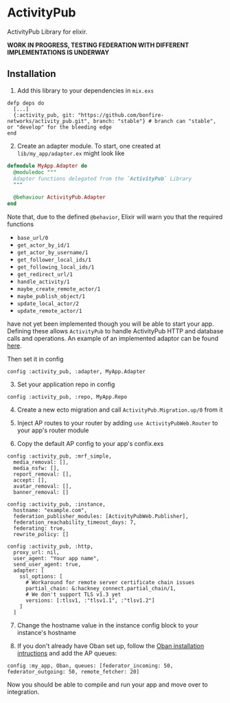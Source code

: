 # ActivityPub

ActivityPub Library for elixir.

**WORK IN PROGRESS, TESTING FEDERATION WITH DIFFERENT IMPLEMENTATIONS IS UNDERWAY**

## Installation

1. Add this library to your dependencies in `mix.exs`

```
defp deps do
  [...]
  {:activity_pub, git: "https://github.com/bonfire-networks/activity_pub.git", branch: "stable"} # branch can "stable", or "develop" for the bleeding edge
end
```

2. Create an adapter module. To start, one created at
   `lib/my_app/adapter.ex` might look like

```elixir
defmodule MyApp.Adapter do
  @moduledoc """
  Adapter functions delegated from the `ActivityPub` Library
  """

  @behaviour ActivityPub.Adapter
end
```

Note that, due to the defined `@behavior`, Elixir will warn you that
the required functions

  * `base_url/0`
  * `get_actor_by_id/1`
  * `get_actor_by_username/1`
  * `get_follower_local_ids/1`
  * `get_following_local_ids/1`
  * `get_redirect_url/1`
  * `handle_activity/1`
  * `maybe_create_remote_actor/1`
  * `maybe_publish_object/1`
  * `update_local_actor/2`
  * `update_remote_actor/1`

have not yet been implemented though you will be able to start your
app. Defining these allows `ActivityPub` to handle ActivityPub HTTP
and database calls and operations. An example of an implemented
adaptor can be found
[here](https://github.com/bonfire-networks/bonfire_federate_activitypub/tree/main/lib/adapter
"Link to file hosted on GitHub").

Then set it in config

```
config :activity_pub, :adapter, MyApp.Adapter
```

3. Set your application repo in config

```
config :activity_pub, :repo, MyApp.Repo
```

4. Create a new ecto migration and call `ActivityPub.Migration.up/0` from it

5. Inject AP routes to your router by adding `use ActivityPubWeb.Router` to your app's router module

6. Copy the default AP config to your app's confix.exs

```
config :activity_pub, :mrf_simple,
  media_removal: [],
  media_nsfw: [],
  report_removal: [],
  accept: [],
  avatar_removal: [],
  banner_removal: []

config :activity_pub, :instance,
  hostname: "example.com",
  federation_publisher_modules: [ActivityPubWeb.Publisher],
  federation_reachability_timeout_days: 7,
  federating: true,
  rewrite_policy: []

config :activity_pub, :http,
  proxy_url: nil,
  user_agent: "Your app name",
  send_user_agent: true,
  adapter: [
    ssl_options: [
      # Workaround for remote server certificate chain issues
      partial_chain: &:hackney_connect.partial_chain/1,
      # We don't support TLS v1.3 yet
      versions: [:tlsv1, :"tlsv1.1", :"tlsv1.2"]
    ]
  ]
  ```

7. Change the hostname value in the instance config block to your instance's hostname 

8. If you don't already have Oban set up, follow the [Oban installation intructions](https://hexdocs.pm/oban/installation.html#content) and add the AP queues:

```
config :my_app, Oban, queues: [federator_incoming: 50, federator_outgoing: 50, remote_fetcher: 20]
```

Now you should be able to compile and run your app and move over to integration.
